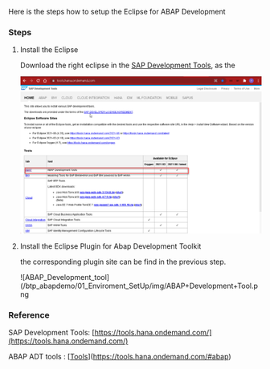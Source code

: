 Here is the steps how to setup the Eclipse for ABAP Development

### Steps

1. Install the Eclipse 
   
   Download the right eclipse in the [SAP Development Tools](https://tools.hana.ondemand.com/), as the 

   ![SAP_Development_tools](/btp_abapdemo/01_Enviroment_SetUp/img/SAP_Development_Tools.png  )

2. Install the Eclipse Plugin for Abap Development Toolkit
   
   the corresponding plugin site can be find in the previous step.

   ![ABAP_Development_tool](/btp_abapdemo/01_Enviroment_SetUp/img/ABAP+Development+Tool.png

### Reference
SAP Development Tools: [https://tools.hana.ondemand.com/](https://tools.hana.ondemand.com/)

ABAP ADT tools : [[Tools](https://tools.hana.ondemand.com/#abap)](https://tools.hana.ondemand.com/#abap)